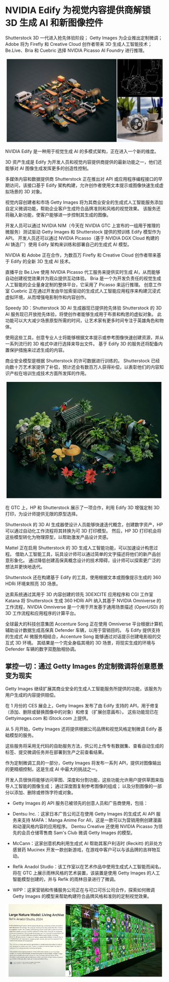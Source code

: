 # NVIDIA Edify 为视觉内容提供商解锁 3D 生成 AI 和新图像控件

Shutterstock 3D 一代进入抢先体验阶段； Getty Images 为企业推出定制微调； Adobe 将为 Firefly 和 Creative Cloud 创作者带来 3D 生成人工智能技术； Be.Live、Bria 和 Cuebric 选择 NVIDIA Picasso AI Foundry 进行推理。

![](1.png)

NVIDIA Edify 是一种用于视觉生成 AI 的多模式架构，正在进入一个新的维度。

3D 资产生成是 Edify 为开发人员和视觉内容提供商提供的最新功能之一，他们还能够对 AI 图像生成发挥更多的创造性控制。

多媒体内容和数据提供商 Shutterstock 正在推出对 API 或应用程序编程接口的早期访问，该接口基于 Edify 架构构建，允许创作者使用文本提示或图像快速生成虚拟场景的 3D 对象。

视觉内容创建者和市场 Getty Images 将为其商业安全的生成式人工智能服务添加自定义微调功能，帮助企业客户生成符合品牌准则和风格的视觉效果。 该服务还将融入新功能，使客户能够进一步控制其生成的图像。

开发人员可以通过 NVIDIA NIM（今天在 NVIDIA GTC 上宣布的一组用于推理的微服务）测试驱动 Getty Images 和 Shutterstock 提供的预训练 Edify 模型作为 API。 开发人员还可以通过 NVIDIA Picasso（基于 NVIDIA DGX Cloud 构建的 AI 铸造厂）使用 Edify 架构来训练和部署自己的生成式 AI 模型。

NVIDIA 和 Adobe 正在合作，为数百万 Firefly 和 Creative Cloud 创作者带来基于 Edify 的全新 3D 生成 AI 技术。

直播平台 Be.Live 使用 NVIDIA Picasso 代工服务来提供实时生成 AI，从而能够自动创建视觉效果并为观众提供互动体验。 Bria 是一个为开发负责任的视觉生成人工智能的企业量身定制的整体平台，它采用了 Picasso 来运行推理。 创意工作室 Cuebric 正在通过开发由毕加索驱动的生成式人工智能应用程序来构建沉浸式虚拟环境，从而增强电影制作和内容创作。

Speedy 3D：Shutterstock 3D AI 生成器现已提供抢先体验
Shutterstock 的 3D AI 服务现已开放抢先体验，将使创作者能够生成用于布景和构思的虚拟对象。 此功能可以大大减少场景原型所需的时间，让艺术家有更多时间专注于英雄角色和物体。

使用这些工具，创意专业人士将能够根据文本提示或参考图像快速创建资源，并从一系列流行的 3D 格式中进行选择来导出文件。 基于 Edify 3D 的服务还将配备内置保护措施来过滤生成的内容。

商业安全模型是根据 Shutterstock 的许可数据进行训练的。 Shutterstock 已经向数十万艺术家提供了补偿，预计还会有数百万人获得补偿，以表彰他们的内容知识产权在培训生成技术方面所发挥的作用。

![](2.png)

在 GTC 上，HP 和 Shutterstock 展示了一项合作，利用 Edify 3D 增强定制 3D 打印，为设计师提供无限的原型选择。

Shutterstock 的 3D AI 生成器使设计人员能够快速迭代概念，创建数字资产，HP 可以通过自动化工作流程将其转换为可 3D 打印模型。 然后，HP 3D 打印机会将这些模型转化为物理原型，以帮助激发产品设计灵感。

Mattel 正在启用 Shutterstock 的 3D 生成人工智能功能，可以加速设计构思过程。 借助人工智能工具，玩具设计师可以通过简单的文字描述将他们的新产品创意形象化。 通过降低创建高保真概念设计的技术障碍，设计师可以探索更广泛的想法并更快地迭代。

Shutterstock 还在构建基于 Edify 的工具，使用根据文本或图像提示生成的 360 HDRi 环境来照亮 3D 场景。

达索系统通过其用于 3D 内容创建的领先 3DEXCITE 应用程序和 CGI 工作室 Katana 将 Shutterstock 生成 360 HDRi API 纳入其基于 NVIDIA Omniverse 的工作流程，NVIDIA Omniverse 是一个用于开发基于通用场景描述 (OpenUSD) 的 3D 工作流程和应用程序的计算平台。

全球最大的科技创意集团 Accenture Song 正在使用 Omniverse 平台根据计算机辅助设计数据生成高保真 Defender 车辆，以用于营销目的。 与 Edify 提供支持的生成式 AI 微服务相结合，Accenture Song 能够通过对话提示创建电影般的交互式 3D 环境。 其结果是一个完全身临其境的 3D 场景，将现实生成的环境与 Defender 车辆的数字双胞胎相协调。

## 掌控一切：通过 Getty Images 的定制微调将创意愿景变为现实
Getty Images 继续扩展其商业安全的生成人工智能服务所提供的功能，该服务为用户生成的内容提供赔偿。

在 1 月份的 CES 展会上，Getty Images 发布了由 Edify 支持的 API，用于修复（添加、删除或替换图像中的对象）和修复（扩展创意画布）。 这些功能现已在 Gettyimages.com 和 iStock.com 上提供。

从 5 月开始，Getty Images 还将提供根据公司品牌和视觉风格定制微调 Edify 基础模型的服务。

这些服务将采用无代码的自助服务方法，供公司上传专有数据集、查看自动生成的标签、提交微调任务并在部署到生产之前查看结果。

作为定制微调工具的一部分，Getty Images 将发布一系列 API，提供对图像输出的更精细控制，这是生成 AI 中最大的挑战之一。

开发人员很快将能够访问草图、深度和分割功能，这些功能允许用户提供草图来指导人工智能的图像生成； 通过深度图复制参考图像的组成； 以及分割图像的一部分以添加、删除或修饰字符或对象。

* Getty Images 的 API 服务已被领先的创意人员和广告商使用，包括：

* Dentsu Inc.：这家日本广告公司正在使用 Getty Images 的生成式 AI API 服务来支持 MAFA：Manga Anime For All，这是一款可以为营销用例创建漫画和动漫风格内容的应用程序。 Dentsu Creative 还使用 NVIDIA Picasso 为领先的会员仓储零售商 Sam's Club 微调 Getty Images 的模型。
* McCann：这家创意机构利用生成式 AI 帮助其客户利洁时 (Reckitt) 的非处方感冒药 Mucinex 开发一款创新游戏，在游戏中客户可以与该品牌的吉祥物互动。
* Refik Anadol Studio：该工作室以在艺术作品中使用生成式人工智能而闻名，将在 GTC 上展示雨林风格的艺术装置，该装置是使用 Getty Images 的人工智能模型创建的，并与 Refik 的雨林目录进行了微调。
* WPP：这家营销和传播服务公司正在与可口可乐公司合作，探索如何微调 Getty Images 的模型来帮助构建符合品牌风格和准则的定制视觉效果。

![](3.png)
































